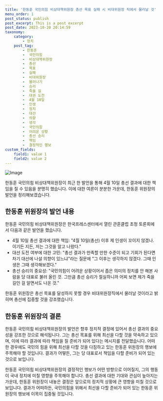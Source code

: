 ```yaml
---
title: '한동훈 국민의힘 비상대책위원장 총선 목표 실패 시 비대위원장 직에서 물러날 것'
menu_order: 1
post_status: publish
post_excerpt: This is a post excerpt
post_date: 2023-10-20 20:14:59
taxonomy:
    category:
        - 정치
    post_tag:
        - 한동훈
        -  국민의힘
        -  비상대책위원장
        -  총선
        -  목표
        -  실패
        -  비대위원장
        -  물러나기
        -  승리
        -  죽을 길
        -  대권 도전
        -  4월 10일
        -  인생
        -  정치
        -  대선
        -  의향
        -  생각
        -  국민의힘
        -  어려운 상황
        -  총선 승리
        -  책임
        -  결정적인 행보
custom_fields:
    field1: value 1
    field2: value 2
---
```


![Image](https://imgnews.pstatic.net/image/011/2024/02/07/0004297107_001_20240207105005956.jpg?type=w647)


한동훈 국민의힘 비상대책위원장이 최근 한 발언을 통해 4월 10일 총선 결과에 대한 책임을 질 수 있음을 분명히 했습니다. 이에 대한 여론이 분분한 가운데, 한동훈 위원장의 발언을 정리해보겠습니다.

## 한동훈 위원장의 발언 내용
한동훈 국민의힘 비상대책위원장은 한국프레스센터에서 열린 관훈클럽 초청 토론회에서 다음과 같은 발언을 했습니다.
- 4월 10일 총선 결과에 대한 책임: "4월 10일(총선) 이후 제 인생이 꼬이지 않겠나. 이기든 지든, 저는 그것을 알고 나왔다."
- 대선 도전 여부에 대한 고민: "총선 결과가 만족할 만한 수준이 되고 기회가 된다면 차기 대선에 나설 의향이 있느냐"라는 질문에 "그 이후는 생각하지 않겠다. 그때 인생은 그때 생각해보겠다."
- 총선 승리의 중요성: "국민의힘이 어려운 상황이어서 좁은 의미의 정치를 안 해본 사람을 당 대표로 불러 올린 것. 그만큼 총선 승리가 절실하니까 어찌 보면 제가 죽을 길인 걸 알면서도 나온 것."

한동훈 위원장은 총선 목표를 달성하지 못할 경우 비대위원장직에서 물러날 것이라고 밝히며 총선에 집중할 것을 강조했습니다.

## 한동훈 위원장의 결론
한동훈 국민의힘 비상대책위원장의 발언은 향후 정치적 결정에 있어서 총선 결과의 중요성을 강조한 것으로 해석됩니다. 그는 총선 목표를 위해 최선을 다할 것을 약속하고 있으며, 이에 따라 결과에 따라 책임을 질 준비가 되어 있다는 메시지를 전달했습니다. 어떠한 경우에도 국민의 힘을 위해 최선을 다할 것을 다짐하고 있는 한동훈 위원장의 행보에 주목해야 할 것입니다. 결과가 어떻든, 그는 당 대표로서 책임을 다할 준비가 되어 있는 것으로 보입니다.

한동훈 국민의힘 비상대책위원장의 결정적인 행보가 어떤 방향으로 이어질지, 그의 행동이 국내 정치에 미칠 영향을 주목해야 합니다. 총선 결과에 대한 기대와 관심이 높아지는 가운데, 한동훈 위원장이 내놓은 결정은 앞으로의 정치적 상황에 큰 영향을 미칠 것으로 보입니다. 결과가 어떠하든, 국민의힘을 위해서 최선을 다할 준비가 되어 있는 한동훈 위원장의 행보에 이목이 집중될 것입니다.

